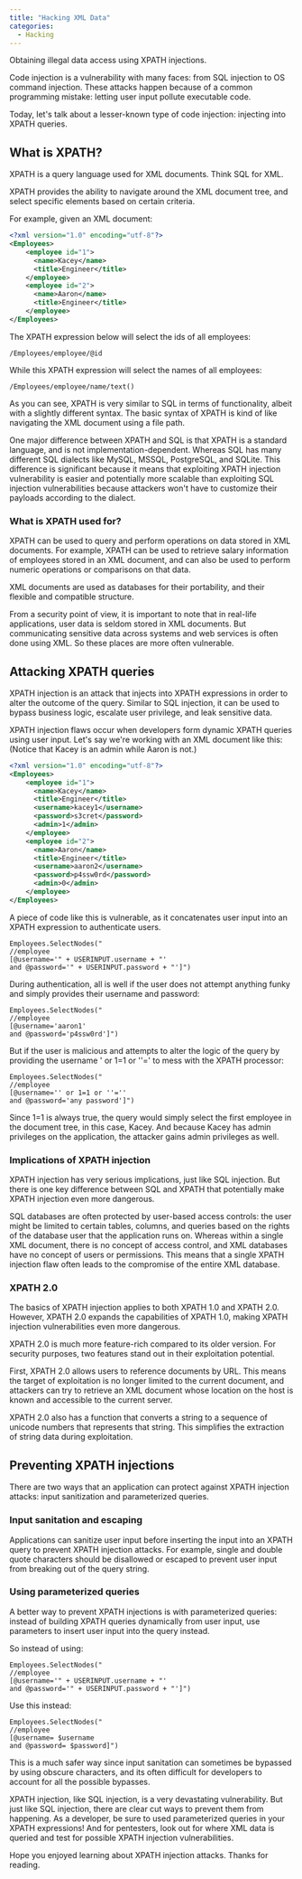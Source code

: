 ```yaml
---
title: "Hacking XML Data"
categories:
  - Hacking
---
```


Obtaining illegal data access using XPATH injections.

Code injection is a vulnerability with many faces: from SQL injection to OS command injection. These attacks happen because of a common programming mistake: letting user input pollute executable code.

Today, let's talk about a lesser-known type of code injection: injecting into XPATH queries.

## What is XPATH?

XPATH is a query language used for XML documents. Think SQL for XML.

XPATH provides the ability to navigate around the XML document tree, and select specific elements based on certain criteria.

For example, given an XML document:

```xml
<?xml version="1.0" encoding="utf-8"?>
<Employees>
    <employee id="1">
      <name>Kacey</name>
      <title>Engineer</title>
    </employee>
    <employee id="2">
      <name>Aaron</name>
      <title>Engineer</title>
    </employee>
</Employees>
```

The XPATH expression below will select the ids of all employees:

```
/Employees/employee/@id
```

While this XPATH expression will select the names of all employees:

```
/Employees/employee/name/text()
```

As you can see, XPATH is very similar to SQL in terms of functionality, albeit with a slightly different syntax. The basic syntax of XPATH is kind of like navigating the XML document using a file path.

One major difference between XPATH and SQL is that XPATH is a standard language, and is not implementation-dependent. Whereas SQL has many different SQL dialects like MySQL, MSSQL, PostgreSQL, and SQLite. This difference is significant because it means that exploiting XPATH injection vulnerability is easier and potentially more scalable than exploiting SQL injection vulnerabilities because attackers won't have to customize their payloads according to the dialect.

### What is XPATH used for?

XPATH can be used to query and perform operations on data stored in XML documents. For example, XPATH can be used to retrieve salary information of employees stored in an XML document, and can also be used to perform numeric operations or comparisons on that data.

XML documents are used as databases for their portability, and their flexible and compatible structure.

From a security point of view, it is important to note that in real-life applications, user data is seldom stored in XML documents. But communicating sensitive data across systems and web services is often done using XML. So these places are more often vulnerable.

## Attacking XPATH queries

XPATH injection is an attack that injects into XPATH expressions in order to alter the outcome of the query. Similar to SQL injection, it can be used to bypass business logic, escalate user privilege, and leak sensitive data.

XPATH injection flaws occur when developers form dynamic XPATH queries using user input. Let's say we're working with an XML document like this: (Notice that Kacey is an admin while Aaron is not.)

```xml
<?xml version="1.0" encoding="utf-8"?>
<Employees>
    <employee id="1">
      <name>Kacey</name>
      <title>Engineer</title>
      <username>kacey1</username>
      <password>s3cret</password>
      <admin>1</admin>
    </employee>
    <employee id="2">
      <name>Aaron</name>
      <title>Engineer</title>
      <username>aaron2</username>
      <password>p4ssw0rd</password>
      <admin>0</admin>
    </employee>
</Employees>
```

A piece of code like this is vulnerable, as it concatenates user input into an XPATH expression to authenticate users.

```
Employees.SelectNodes("
//employee
[@username='" + USERINPUT.username + "'
and @password='" + USERINPUT.password + "']")
```

During authentication, all is well if the user does not attempt anything funky and simply provides their username and password:

```
Employees.SelectNodes("
//employee
[@username='aaron1'
and @password='p4ssw0rd']")
```

But if the user is malicious and attempts to alter the logic of the query by providing the username ' or 1=1 or ''=' to mess with the XPATH processor:

```
Employees.SelectNodes("
//employee
[@username='' or 1=1 or ''=''
and @password='any password']")
```

Since 1=1 is always true, the query would simply select the first employee in the document tree, in this case, Kacey. And because Kacey has admin privileges on the application, the attacker gains admin privileges as well.

### Implications of XPATH injection

XPATH injection has very serious implications, just like SQL injection. But there is one key difference between SQL and XPATH that potentially make XPATH injection even more dangerous.

SQL databases are often protected by user-based access controls: the user might be limited to certain tables, columns, and queries based on the rights of the database user that the application runs on. Whereas within a single XML document, there is no concept of access control, and XML databases have no concept of users or permissions. This means that a single XPATH injection flaw often leads to the compromise of the entire XML database.

### XPATH 2.0

The basics of XPATH injection applies to both XPATH 1.0 and XPATH 2.0. However, XPATH 2.0 expands the capabilities of XPATH 1.0, making XPATH injection vulnerabilities even more dangerous.

XPATH 2.0 is much more feature-rich compared to its older version. For security purposes, two features stand out in their exploitation potential.

First, XPATH 2.0 allows users to reference documents by URL. This means the target of exploitation is no longer limited to the current document, and attackers can try to retrieve an XML document whose location on the host is known and accessible to the current server.

XPATH 2.0 also has a function that converts a string to a sequence of unicode numbers that represents that string. This simplifies the extraction of string data during exploitation.

## Preventing XPATH injections

There are two ways that an application can protect against XPATH injection attacks: input sanitization and parameterized queries.

### Input sanitation and escaping

Applications can sanitize user input before inserting the input into an XPATH query to prevent XPATH injection attacks. For example, single and double quote characters should be disallowed or escaped to prevent user input from breaking out of the query string.

### Using parameterized queries

A better way to prevent XPATH injections is with parameterized queries: instead of building XPATH queries dynamically from user input, use parameters to insert user input into the query instead.

So instead of using:

```
Employees.SelectNodes("
//employee
[@username='" + USERINPUT.username + "'
and @password='" + USERINPUT.password + "']")
```

Use this instead:

```
Employees.SelectNodes("
//employee
[@username= $username
and @password= $password]")
```

This is a much safer way since input sanitation can sometimes be bypassed by using obscure characters, and its often difficult for developers to account for all the possible bypasses.

XPATH injection, like SQL injection, is a very devastating vulnerability. But just like SQL injection, there are clear cut ways to prevent them from happening. As a developer, be sure to used parameterized queries in your XPATH expressions! And for pentesters, look out for where XML data is queried and test for possible XPATH injection vulnerabilities.

Hope you enjoyed learning about XPATH injection attacks. Thanks for reading.
